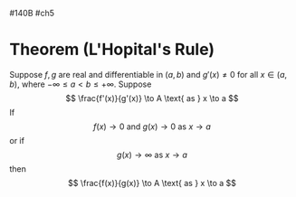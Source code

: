  #140B #ch5 
# Theorem (L'Hopital's Rule)
Suppose $f,g$ are real and differentiable in $(a,b)$ and $g'(x) \neq 0$ for all $x \in (a, b)$, where $-\infty \leq a < b \leq + \infty$. Suppose 
$$
\frac{f'(x)}{g'(x)} \to A \text{ as } x \to a
$$
If 
$$
f(x) \to 0 \text{ and } g(x) \to 0 \text{ as } x \to a 
$$
or if 
$$
g(x) \to \infty \text{ as } x \to a
$$
then
$$
\frac{f(x)}{g(x)} \to A \text{ as } x \to a
$$
